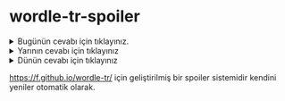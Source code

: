 # wordle-tr-spoiler

<details>
  <summary>Bugünün cevabı için tıklayınız.</summary>
  <br>
    <b> klima </b>
</details>

<details>
  <summary>Yarının cevabı için tıklayınız</summary>
  <br>
   <b> demek </b>
</details>

<details>
  <summary>Dünün cevabı için tıklayınız </summary>
  <br>
  <b> yıkma </b>
</details>

https://f.github.io/wordle-tr/ için geliştirilmiş bir spoiler sistemidir kendini yeniler otomatik olarak.

